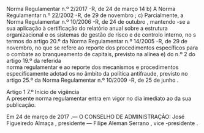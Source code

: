  
 
 
Norma Regulamentar  n.º 2/2017 -R, de 24 de março  14 
b) A Norma Regulamentar n.º 22/2002 -R, de 29 de novembro ; 
c) Parcialmente, a Norma Regulamentar  n.º 10/2006 -R, de 24 de outubro , mantendo -se 
a sua aplicação à certificação do relatório anual sobre a estrutura organizacional e os sistemas de 
gestão de risco e de controlo interno, no s termos do  artigo 20.º da Norma Regulamentar n.º 
14/2005 -R, de 29 de novembro, no que se refere  ao reporte dos procedimentos específicos para 
o combate ao branqueamento de capitais, previsto na alínea e) do n.º 2 do artigo 19.º da referida  
norma regulamentar e ao reporte dos mecanismos e procedimentos especificamente adotad os no 
âmbito da política antifraude, previsto no artigo 25.º da Norma Regulamentar n.º 10/2009 -R, de 
25 de junho . 
 
Artigo 1 7.º 
Início de vigência   
A presente norma regulamentar entra em vigor no dia imediato ao da sua publicação.  
 
Em 24 de março de 2017 .― O CONSELHO DE ADMINISTRAÇÃO: José Figueiredo  Almaça , 
presidente ― Filipe Aleman Serrano , vice -presidente . 
  